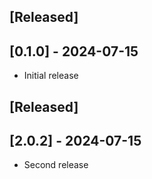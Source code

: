 ## [Released]

## [0.1.0] - 2024-07-15

- Initial release

## [Released]

## [2.0.2] - 2024-07-15

- Second release
